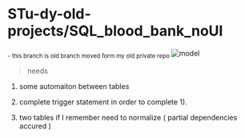 # STu-dy-old-projects/SQL_blood_bank_noUI
<sub> - this branch is old branch moved form my old private repo </sub>
![model](https://github.com/orsnaro/STu-dy-old-projects/blob/SQL_blood_bank_noUI/photo_2022-04-24_23-18-27.jpg)


>needs

1. some automaiton between tables

2. complete trigger statement in order to complete 1).

3. two tables if I remember need to normalize ( partial dependencies accured )

